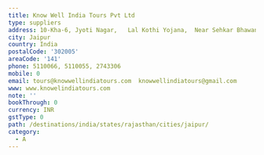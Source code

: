 ```yaml
---
title: Know Well India Tours Pvt Ltd
type: suppliers
address: 10-Kha-6, Jyoti Nagar,   Lal Kothi Yojana,  Near Sehkar Bhawan,
city: Jaipur
country: India
postalCode: '302005'
areaCode: '141'
phone: 5110066, 5110055, 2743306
mobile: 0
email: tours@knowwellindiatours.com  knowwellindiatours@gmail.com
www: www.knowelindiatours.com
note: ''
bookThrough: 0
currency: INR
gstType: 0
path: /destinations/india/states/rajasthan/cities/jaipur/
category:
  - A
---
```


